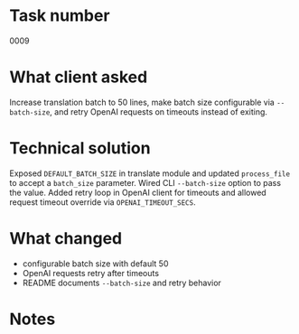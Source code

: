 # Task number
0009
# What client asked
Increase translation batch to 50 lines, make batch size configurable via `--batch-size`, and retry OpenAI requests on timeouts instead of exiting.
# Technical solution
Exposed `DEFAULT_BATCH_SIZE` in translate module and updated `process_file` to accept a `batch_size` parameter. Wired CLI `--batch-size` option to pass the value. Added retry loop in OpenAI client for timeouts and allowed request timeout override via `OPENAI_TIMEOUT_SECS`.
# What changed
- configurable batch size with default 50
- OpenAI requests retry after timeouts
- README documents `--batch-size` and retry behavior
# Notes

